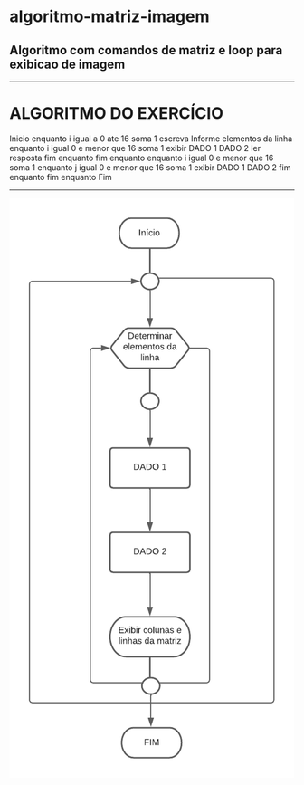 # algoritmo-matriz-imagem
## Algoritmo com comandos de matriz e loop para exibicao de imagem
------------------------------------------------------
# ALGORITMO DO EXERCÍCIO

  Inicio
    enquanto i igual a 0 ate 16 soma 1
    escreva Informe elementos da linha
    enquanto i igual 0 e menor que 16 soma 1
    exibir
    DADO 1
    DADO 2
  ler resposta
    fim enquanto
    fim enquanto
    enquanto i igual 0 e menor que 16 soma 1
    enquanto j igual 0 e menor que 16 soma 1
    exibir 
    DADO 1
    DADO 2
    fim enquanto 
    fim enquanto
  Fim


--------------------------------------------------------

![fluxograma](https://github.com/nathalysgomes/exercicio-matriz-imagem/blob/main/exercicioimagem.png)
